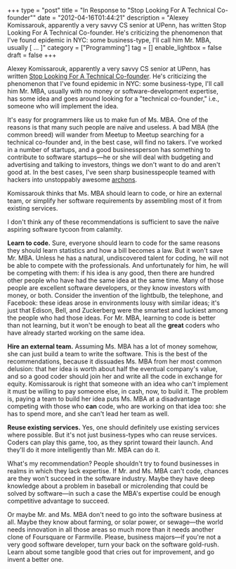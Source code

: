 +++
type = "post"
title = "In Response to \"Stop Looking For A Technical Co-founder\""
date = "2012-04-16T01:44:21"
description = "Alexey Komissarouk, apparently a very savvy CS senior at UPenn, has written Stop Looking For A Technical Co-founder. He's criticizing the phenomenon that I've found epidemic in NYC: some business-type, I'll call him Mr. MBA, usually [ ... ]"
category = ["Programming"]
tag = []
enable_lightbox = false
draft = false
+++

<p>Alexey Komissarouk, apparently a very savvy CS senior at UPenn, has
written <a href="http://techcrunch.com/2012/04/15/stop-looking-for-a-technical-co-founder/?grcc=33333Z98ZtrendingZ0">Stop Looking For A Technical
Co-founder</a>.
He's criticizing the phenomenon that I've found epidemic in NYC: some
business-type, I'll call him Mr. MBA, usually with no money or
software-development expertise, has some idea and goes around looking
for a "technical co-founder," i.e., someone who will implement the idea.</p>
<p>It's easy for programmers like us to make fun of Ms. MBA. One of the
reasons is that many such people are naïve and useless. A bad MBA (the
common breed) will wander from Meetup to Meetup searching for a
technical co-founder and, in the best case, will find no takers. I've
worked in a number of startups, and a good businessperson has something
to contribute to software startups—he or she will deal with budgeting
and advertising and talking to investors, things we don't want to do and
aren't good at. In the best cases, I've seen sharp businesspeople teamed
with hackers into unstoppably awesome
<a href="http://starcraft.wikia.com/wiki/Archon">archons</a>.</p>
<p>Komissarouk thinks that Ms. MBA should learn to code, or hire an
external team, or simplify her software requirements by assembling most
of it from existing services.</p>
<p>I don't think any of these recommendations is sufficient to save the
naïve aspiring software tycoon from calamity.</p>
<p><strong>Learn to code.</strong> Sure, everyone should learn to code for the same
reasons they should learn statistics and how a bill becomes a law. But
it won't save Mr. MBA. Unless he has a natural, undiscovered talent for
coding, he will not be able to compete with the professionals. And
unfortunately for him, he will be competing with them: if his idea is
any good, then there are hundred other people who have had the same idea
at the same time. Many of those people are excellent software
developers, or they know investors with money, or both. Consider the
invention of the lightbulb, the telephone, and Facebook: these ideas
arose in environments lousy with similar ideas; it's just that Edison,
Bell, and Zuckerberg were the smartest and luckiest among the people who
had those ideas. For Mr. MBA, learning to code is better than not
learning, but it won't be enough to beat all the <strong>great</strong> coders who
have already started working on the same idea.</p>
<p><strong>Hire an external team.</strong> Assuming Ms. MBA has a lot of money somehow,
she can just build a team to write the software. This is the best of the
recommendations, because it dissuades Ms. MBA from her most common
delusion: that her idea is worth about half the eventual company's
value, and so a good coder should join her and write all the code in
exchange for equity. Komissarouk is right that someone with an idea who
can't implement it must be willing to pay someone else, in cash, now, to
build it. The problem is, paying a team to build her idea puts Ms. MBA
at a disadvantage competing with those who <strong>can</strong> code, who are working
on that idea too: she has to spend more, and she can't lead her team as
well.</p>
<p><strong>Reuse existing services.</strong> Yes, one should definitely use existing
services where possible. But it's not just business-types who can reuse
services. Coders can play this game, too, as they sprint toward their
launch. And they'll do it more intelligently than Mr. MBA can do it.</p>
<p>What's my recommendation? People shouldn't try to found businesses in
realms in which they lack expertise. If Mr. and Ms. MBA can't code,
chances are they won't succeed in the software industry. Maybe they have
deep knowledge about a problem in baseball or microlending that could be
solved by software—in such a case the MBA's expertise could be enough
competitive advantage to succeed.</p>
<p>Or maybe Mr. and Ms. MBA don't need to go into the software business at
all. Maybe they know about farming, or solar power, or sewage—the world
needs innovation in all those areas so much more than it needs another
clone of Foursquare or Farmville. Please, business majors—if you're not
a very good software developer, turn your back on the software
gold-rush. Learn about some tangible good that cries out for
improvement, and go invent a better one.</p>
